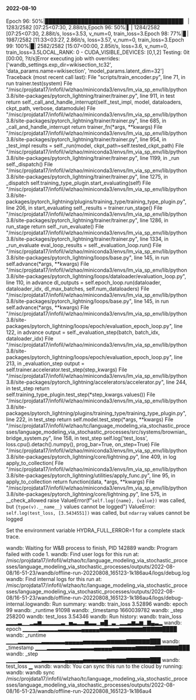 

#### 2022-08-10
 Epoch 96:  50%|██████████████████████████████████████▎                                      | 1283/2582 [07:25<07:30,  2.88it/s,Epoch 96:  50%|▍| 1284/2582 [07:25<07:30,  2.88it/s, loss=3.53, v_num=0, train_loss=3.Epoch 98:  77%|▊| 1987/2582 [11:33<03:27,  2.86it/s, loss=3.57, v_num=0, train_loss=3.Epoch 99: 100%|█| 2582/2582 [15:07<00:00,  2.85it/s, loss=3.6, v_num=0, train_loss=3.5LOCAL_RANK: 0 - CUDA_VISIBLE_DEVICES: [0,1,2]
Testing: 0it [00:00, ?it/s]Error executing job with overrides: ['wandb_settings.exp_dir=wikisection_tc32', 'data_params.name=wikisection', 'model_params.latent_dim=32']
Traceback (most recent call last):
  File "scripts/train_encoder.py", line 71, in run
    trainer.test(system)
  File "/misc/projdata17/infofil/wlzhao/miniconda3/envs/lm_via_sp_env/lib/python3.8/site-packages/pytorch_lightning/trainer/trainer.py", line 911, in test
    return self._call_and_handle_interrupt(self._test_impl, model, dataloaders, ckpt_path, verbose, datamodule)
  File "/misc/projdata17/infofil/wlzhao/miniconda3/envs/lm_via_sp_env/lib/python3.8/site-packages/pytorch_lightning/trainer/trainer.py", line 685, in _call_and_handle_interrupt
    return trainer_fn(*args, **kwargs)
  File "/misc/projdata17/infofil/wlzhao/miniconda3/envs/lm_via_sp_env/lib/python3.8/site-packages/pytorch_lightning/trainer/trainer.py", line 954, in _test_impl
    results = self._run(model, ckpt_path=self.tested_ckpt_path)
  File "/misc/projdata17/infofil/wlzhao/miniconda3/envs/lm_via_sp_env/lib/python3.8/site-packages/pytorch_lightning/trainer/trainer.py", line 1199, in _run
    self._dispatch()
  File "/misc/projdata17/infofil/wlzhao/miniconda3/envs/lm_via_sp_env/lib/python3.8/site-packages/pytorch_lightning/trainer/trainer.py", line 1275, in _dispatch
    self.training_type_plugin.start_evaluating(self)
  File "/misc/projdata17/infofil/wlzhao/miniconda3/envs/lm_via_sp_env/lib/python3.8/site-packages/pytorch_lightning/plugins/training_type/training_type_plugin.py", line 206, in start_evaluating
    self._results = trainer.run_stage()
  File "/misc/projdata17/infofil/wlzhao/miniconda3/envs/lm_via_sp_env/lib/python3.8/site-packages/pytorch_lightning/trainer/trainer.py", line 1286, in run_stage
    return self._run_evaluate()
  File "/misc/projdata17/infofil/wlzhao/miniconda3/envs/lm_via_sp_env/lib/python3.8/site-packages/pytorch_lightning/trainer/trainer.py", line 1334, in _run_evaluate
    eval_loop_results = self._evaluation_loop.run()
  File "/misc/projdata17/infofil/wlzhao/miniconda3/envs/lm_via_sp_env/lib/python3.8/site-packages/pytorch_lightning/loops/base.py", line 145, in run
    self.advance(*args, **kwargs)
  File "/misc/projdata17/infofil/wlzhao/miniconda3/envs/lm_via_sp_env/lib/python3.8/site-packages/pytorch_lightning/loops/dataloader/evaluation_loop.py", line 110, in advance
    dl_outputs = self.epoch_loop.run(dataloader, dataloader_idx, dl_max_batches, self.num_dataloaders)
  File "/misc/projdata17/infofil/wlzhao/miniconda3/envs/lm_via_sp_env/lib/python3.8/site-packages/pytorch_lightning/loops/base.py", line 145, in run
    self.advance(*args, **kwargs)
  File "/misc/projdata17/infofil/wlzhao/miniconda3/envs/lm_via_sp_env/lib/python3.8/site-packages/pytorch_lightning/loops/epoch/evaluation_epoch_loop.py", line 122, in advance
    output = self._evaluation_step(batch, batch_idx, dataloader_idx)
  File "/misc/projdata17/infofil/wlzhao/miniconda3/envs/lm_via_sp_env/lib/python3.8/site-packages/pytorch_lightning/loops/epoch/evaluation_epoch_loop.py", line 213, in _evaluation_step
    output = self.trainer.accelerator.test_step(step_kwargs)
  File "/misc/projdata17/infofil/wlzhao/miniconda3/envs/lm_via_sp_env/lib/python3.8/site-packages/pytorch_lightning/accelerators/accelerator.py", line 244, in test_step
    return self.training_type_plugin.test_step(*step_kwargs.values())
  File "/misc/projdata17/infofil/wlzhao/miniconda3/envs/lm_via_sp_env/lib/python3.8/site-packages/pytorch_lightning/plugins/training_type/training_type_plugin.py", line 222, in test_step
    return self.model.test_step(*args, **kwargs)
  File "/misc/projdata17/infofil/wlzhao/tc/language_modeling_via_stochastic_processes/language_modeling_via_stochastic_processes/src/systems/brownian_bridge_system.py", line 158, in test_step
    self.log('test_loss', loss.cpu().detach().numpy(), prog_bar=True, on_step=True)
  File "/misc/projdata17/infofil/wlzhao/miniconda3/envs/lm_via_sp_env/lib/python3.8/site-packages/pytorch_lightning/core/lightning.py", line 409, in log
    apply_to_collection(
  File "/misc/projdata17/infofil/wlzhao/miniconda3/envs/lm_via_sp_env/lib/python3.8/site-packages/pytorch_lightning/utilities/apply_func.py", line 95, in apply_to_collection
    return function(data, *args, **kwargs)
  File "/misc/projdata17/infofil/wlzhao/miniconda3/envs/lm_via_sp_env/lib/python3.8/site-packages/pytorch_lightning/core/lightning.py", line 575, in __check_allowed
    raise ValueError(f"`self.log({name}, {value})` was called, but `{type(v).__name__}` values cannot be logged")
ValueError: `self.log(test_loss, [3.5434551])` was called, but `ndarray` values cannot be logged

Set the environment variable HYDRA_FULL_ERROR=1 for a complete stack trace.

wandb: Waiting for W&B process to finish, PID 142889
wandb: Program failed with code 1.
wandb: Find user logs for this run at: /misc/projdata17/infofil/wlzhao/tc/language_modeling_via_stochastic_processes/language_modeling_via_stochastic_processes/outputs/2022-08-08/16-51-23/wandb/offline-run-20220808_165123-1k186au4/logs/debug.log
wandb: Find internal logs for this run at: /misc/projdata17/infofil/wlzhao/tc/language_modeling_via_stochastic_processes/language_modeling_via_stochastic_processes/outputs/2022-08-08/16-51-23/wandb/offline-run-20220808_165123-1k186au4/logs/debug-internal.logwandb: Run summary:
wandb:   train_loss 3.52896
wandb:        epoch 99
wandb:     _runtime 91098
wandb:   _timestamp 1660039782
wandb:        _step 258200
wandb:    test_loss 3.54346
wandb: Run history:
wandb:   train_loss ▂▂▂▃▁▁▂▃▆▂▂▂▂▂▃▁▅▃▂▂▆▃▃▁▅█▁▃▁▂▂▃▆▃▆▁▇▄▃▂
wandb:        epoch ▁▁▁▁▂▂▂▂▂▃▃▃▃▃▃▄▄▄▄▄▅▅▅▅▅▆▆▆▆▆▆▇▇▇▇▇████
wandb:     _runtime ▁▁▁▂▂▂▂▂▂▃▃▃▃▃▃▄▄▄▄▄▅▅▅▅▅▅▆▆▆▆▆▇▇▇▇▇▇███
wandb:   _timestamp ▁▁▁▂▂▂▂▂▂▃▃▃▃▃▃▄▄▄▄▄▅▅▅▅▅▅▆▆▆▆▆▇▇▇▇▇▇███
wandb:        _step ▁▁▁▂▂▂▂▂▂▃▃▃▃▃▃▄▄▄▄▄▅▅▅▅▅▅▆▆▆▆▆▇▇▇▇▇▇███
wandb:    test_loss ▁
wandb:
wandb: You can sync this run to the cloud by running:
wandb: wandb sync /misc/projdata17/infofil/wlzhao/tc/language_modeling_via_stochastic_processes/language_modeling_via_stochastic_processes/outputs/2022-08-08/16-51-23/wandb/offline-run-20220808_165123-1k186au4
